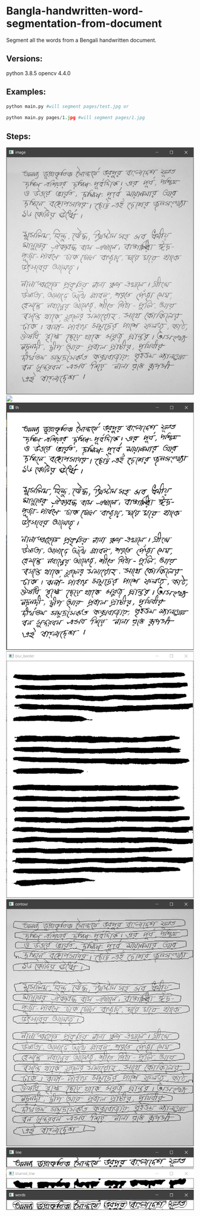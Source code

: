 # Bangla-handwritten-word-segmentation-from-document
Segment all the words from a Bengali handwritten document.

## Versions:
python 3.8.5
opencv 4.4.0

## Examples:
```python
python main.py #will segment pages/test.jpg or
```
```python
python main.py pages/1.jpg #will segment pages/1.jpg
```

## Steps:
![](steps/0.png)
![](steps/1.png)
![](steps/2.png)
![](steps/3.png)
![](steps/4.png)
![](steps/5.png)
![](steps/6.png)
![](steps/7.png)
